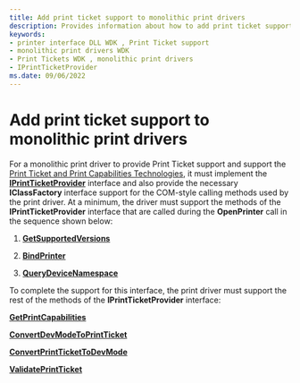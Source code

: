 ```yaml
---
title: Add print ticket support to monolithic print drivers
description: Provides information about how to add print ticket support to monolithic print drivers.
keywords:
- printer interface DLL WDK , Print Ticket support
- monolithic print drivers WDK
- Print Tickets WDK , monolithic print drivers
- IPrintTicketProvider
ms.date: 09/06/2022
---
```


# Add print ticket support to monolithic print drivers

For a monolithic print driver to provide Print Ticket support and support the [Print Ticket and Print Capabilities Technologies](print-ticket-and-print-capabilities-technologies.md), it must implement the [**IPrintTicketProvider**](/windows-hardware/drivers/ddi/prdrvcom/nn-prdrvcom-iprintticketprovider) interface and also provide the necessary **IClassFactory** interface support for the COM-style calling methods used by the print driver. At a minimum, the driver must support the methods of the **IPrintTicketProvider** interface that are called during the **OpenPrinter** call in the sequence shown below:

1. [**GetSupportedVersions**](getsupportedversions.md)

1. [**BindPrinter**](bindprinter.md)

1. [**QueryDeviceNamespace**](querydevicenamespace.md)

To complete the support for this interface, the print driver must support the rest of the methods of the **IPrintTicketProvider** interface:

[**GetPrintCapabilities**](getprintcapabilities.md)

[**ConvertDevModeToPrintTicket**](convertdevmodetoprintticket2.md)

[**ConvertPrintTicketToDevMode**](convertprinttickettodevmode.md)

[**ValidatePrintTicket**](validateprintticket.md)
